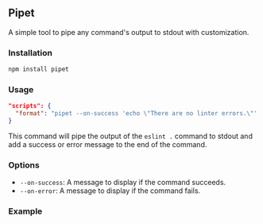 ## Pipet

A simple tool to pipe any command's output to stdout with customization.

### Installation

```bash
npm install pipet
```

### Usage

```json
"scripts": {
  "format": "pipet --on-success 'echo \"There are no linter errors.\"' --on-error 'echo \"There are linter errors.\"' -- eslint .",
}
```

This command will pipe the output of the `eslint .` command to stdout and add a success or error message to the end of the command.

### Options

- `--on-success`: A message to display if the command succeeds.
- `--on-error`: A message to display if the command fails.

### Example
